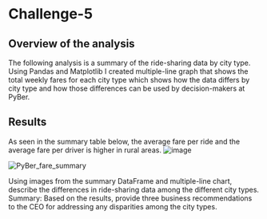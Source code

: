 # Challenge-5
## Overview of the analysis

The following analysis is a summary of the ride-sharing data by city type. Using Pandas and Matplotlib I created multiple-line graph that shows the total weekly fares for each city type which shows how the data differs by city type and how those differences can be used by decision-makers at PyBer.

## Results

As seen in the summary table below, the average fare per ride and the average fare per driver is higher in rural areas.
![image](https://user-images.githubusercontent.com/111898553/192932069-87da7ae3-8ee8-4d9c-a5fb-fefd136f701e.png)

![PyBer_fare_summary](https://user-images.githubusercontent.com/111898553/192932375-934b7035-2541-4bf1-bd66-cf99fc707bd6.png)

Using images from the summary DataFrame and multiple-line chart, describe the differences in ride-sharing data among the different city types.
Summary: Based on the results, provide three business recommendations to the CEO for addressing any disparities among the city types.
